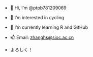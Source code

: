 - 👋 Hi, I’m @ptpb781209069
- 👀 I’m interested in cycling
- 🌱 I’m currently learning R and GitHub
- 📫 Email: zhanghs@sioc.ac.cn

- よろしく！

<!---
ptpb781209069/ptpb781209069 is a ✨ special ✨ repository because its `README.md` (this file) appears on your GitHub profile.
You can click the Preview link to take a look at your changes.
--->
